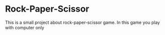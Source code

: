 # Rock-Paper-Scissor
This is a small project about rock-paper-scissor game. In this game you play with computer only 

